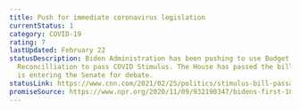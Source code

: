 ```yaml
---
title: Push for immediate coronavirus legislation
currentStatus: 1
category: COVID-19
rating: 7
lastUpdated: February 22
statusDescription: Biden Administration has been pushing to use Budget
  Reconcilliation to pass COVID Stimulus. The House has passed the bill, now it
  is entering the Senate for debate.
statusLink: https://www.cnn.com/2021/02/25/politics/stimulus-bill-passage-timeline/index.html
promiseSource: https://www.npr.org/2020/11/09/932190347/bidens-first-100-days-here-s-what-to-expect
---
```

